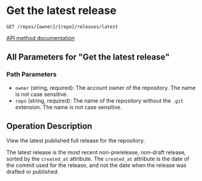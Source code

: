 # Get the latest release

`GET /repos/{owner}/{repo}/releases/latest`

[API method documentation](https://docs.github.com/rest/releases/releases#get-the-latest-release)

## All Parameters for "Get the latest release"

### Path Parameters

- `owner` (string, required): The account owner of the repository. The name is not case sensitive.
- `repo` (string, required): The name of the repository without the `.git` extension. The name is not case sensitive.

## Operation Description

View the latest published full release for the repository.

The latest release is the most recent non-prerelease, non-draft release, sorted by the `created_at` attribute. The `created_at` attribute is the date of the commit used for the release, and not the date when the release was drafted or published.
